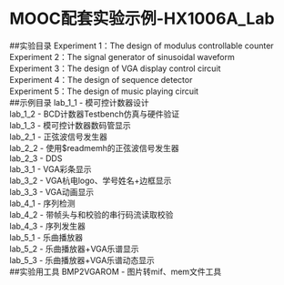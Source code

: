 MOOC配套实验示例-HX1006A_Lab
===
##实验目录
Experiment 1：The design of modulus controllable counter<br>
Experiment 2：The signal generator of sinusoidal waveform<br>
Experiment 3：The design of VGA display control circuit<br>
Experiment 4：The design of sequence detector<br>
Experiment 5：The design of music playing circuit<br>
##示例目录
lab_1_1 - 模可控计数器设计<br>
lab_1_2 - BCD计数器Testbench仿真与硬件验证<br>
lab_1_3 - 模可控计数器数码管显示<br>
lab_2_1 - 正弦波信号发生器<br>
lab_2_2 - 使用$readmemh的正弦波信号发生器<br>
lab_2_3 - DDS<br>
lab_3_1 - VGA彩条显示<br>
lab_3_2 - VGA杭电logo、学号姓名+边框显示<br>
lab_3_3 - VGA动画显示<br>
lab_4_1 - 序列检测<br>
lab_4_2 - 带帧头与和校验的串行码流读取校验<br>
lab_4_3 - 序列发生器<br>
lab_5_1 - 乐曲播放器<br>
lab_5_2 - 乐曲播放器+VGA乐谱显示<br>
lab_5_3 - 乐曲播放器+VGA乐谱动态显示<br>
##实验用工具
BMP2VGAROM - 图片转mif、mem文件工具